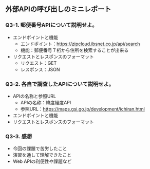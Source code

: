 ## 外部APIの呼び出しのミニレポート
### Q3-1. 郵便番号APIについて説明せよ。
* エンドポイントと機能
  * エンドポイント：https://zipcloud.ibsnet.co.jp/api/search
  * 機能：郵便番号７桁から住所を検索することが出来る
* リクエストとレスポンスのフォーマット
  * リクエスト：GET
  * レスポンス：JSON
### Q3-2. 各自で調査したAPIについて説明せよ。
* APIの名称と参照URL
  * APIの名称：緯度経度API
  * 参照URL：https://maps.gsi.go.jp/development/ichiran.html
* エンドポイントと機能
* リクエストとレスポンスのフォーマット
### Q3-3. 感想
* 今回の課題で苦労したこと
* 演習を通して理解できたこと
* Web APIの利便性や課題など
